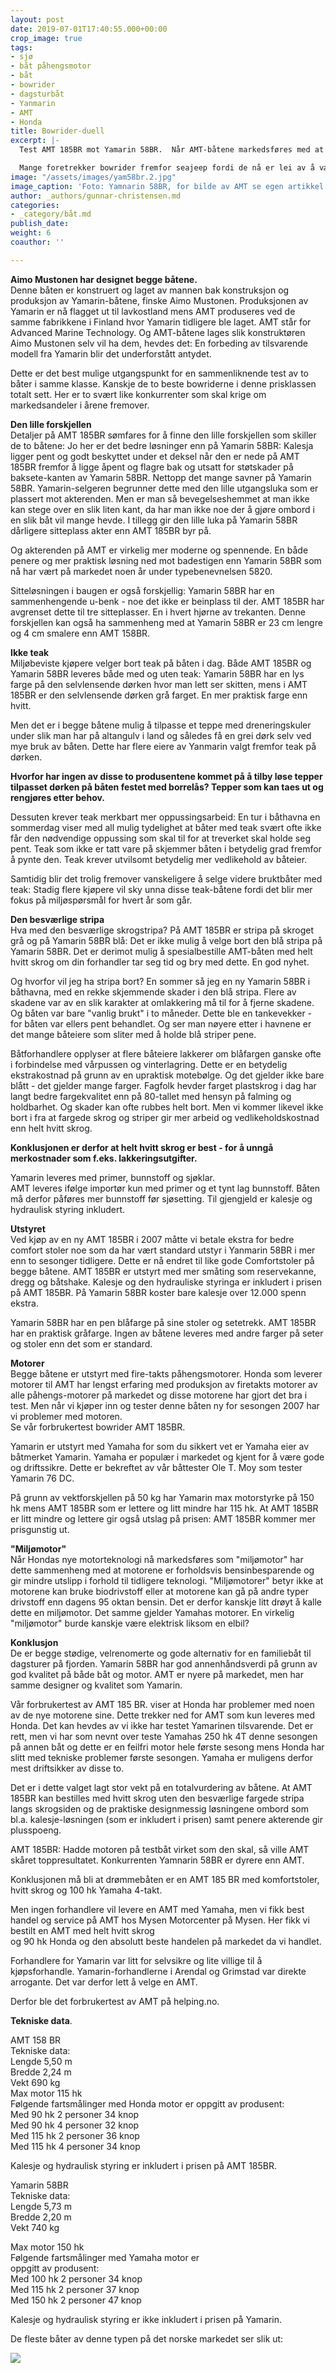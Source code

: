 ```yaml
---
layout: post
date: 2019-07-01T17:40:55.000+00:00
crop_image: true
tags:
- sjø
- båt påhengsmotor
- båt
- bowrider
- dagsturbåt
- Yanmarin
- AMT
- Honda
title: Bowrider-duell
excerpt: |-
  Test AMT 185BR mot Yamarin 58BR.  Når AMT-båtene markedsføres med at de er bedre enn du forventer, da er det umulig for en båtkjøper å gå forbi. Først tror man AMT 158BR er et plagiat - en lavkostlandkopi av Yamarin 58BR. Men så viser det seg nesten heller å være helt motsatt.

  Mange foretrekker bowrider fremfor seajeep fordi de nå er lei av å være våte og forblåste i vind og regn på sjøen.
image: "/assets/images/yam58br.2.jpg"
image_caption: 'Foto: Yamnarin 58BR, for bilde av AMT se egen artikkel om denne.'
author: _authors/gunnar-christensen.md
categories:
- _category/båt.md
publish_date: 
weight: 6
coauthor: ''

---
```

**Aimo Mustonen har designet begge båtene.**  
Denne båten er konstruert og laget av mannen bak konstruksjon og produksjon av Yamarin-båtene, finske Aimo Mustonen. Produksjonen av Yamarin er nå flagget ut til lavkostland mens AMT produseres ved de samme fabrikkene i Finland hvor Yamarin tidligere ble laget. AMT står for Advanced Marine Technology. Og AMT-båtene lages slik konstruktøren Aimo Mustonen selv vil ha dem, hevdes det: En forbeding av tilsvarende modell fra Yamarin blir det underforstått antydet.

Dette er det best mulige utgangspunkt for en sammenliknende test av to båter i samme klasse. Kanskje de to beste bowriderne i denne prisklassen totalt sett. Her er to svært like konkurrenter som skal krige om markedsandeler i årene fremover.

**Den lille forskjellen**  
Detaljer på AMT 185BR sømfares for å finne den lille forskjellen som skiller de to båtene: Jo her er det bedre løsninger enn på Yamarin 58BR: Kalesja ligger pent og godt beskyttet under et deksel når den er nede på AMT 185BR fremfor å ligge åpent og flagre bak og utsatt for støtskader på baksete-kanten av Yamarin 58BR. Nettopp det mange savner på Yamarin 58BR. Yamarin-selgeren begrunner dette med den lille utgangsluka som er plassert mot akterenden. Men er man så bevegelseshemmet at man ikke kan stege over en slik liten kant, da har man ikke noe der å gjøre ombord i en slik båt vil mange hevde. I tillegg gir den lille luka på Yamarin 58BR dårligere sitteplass akter enn AMT 185BR byr på.

Og akterenden på AMT er virkelig mer moderne og spennende. En både penere og mer praktisk løsning ned mot badestigen enn Yamarin 58BR som nå har vært på markedet noen år under typebenevnelsen 5820.

Sitteløsningen i baugen er også forskjellig: Yamarin 58BR har en sammenhengende u-benk - noe det ikke er beinplass til der. AMT 185BR har avgrenset dette til tre sitteplasser. En i hvert hjørne av trekanten. Denne forskjellen kan også ha sammenheng med at Yamarin 58BR er 23 cm lengre og 4 cm smalere enn AMT 158BR.

**Ikke teak**  
Miljøbeviste kjøpere velger bort teak på båten i dag. Både AMT 185BR og Yamarin 58BR leveres både med og uten teak: Yamarin 58BR har en lys farge på den selvlensende dørken hvor man lett ser skitten, mens i AMT 185BR er den selvlensende dørken grå farget. En mer praktisk farge enn hvitt.

Men det er i begge båtene mulig å tilpasse et teppe med dreneringskuler under slik man har på altangulv i land og således få en grei dørk selv ved mye bruk av båten. Dette har flere eiere av Yanmarin valgt fremfor teak på dørken.

**Hvorfor har ingen av disse to produsentene kommet på å tilby løse tepper tilpasset dørken på båten festet med borrelås? Tepper som kan taes ut og rengjøres etter behov.**

Dessuten krever teak merkbart mer oppussingsarbeid: En tur i båthavna en sommerdag viser med all mulig tydelighet at båter med teak svært ofte ikke får den nødvendige oppussing som skal til for at treverket skal holde seg pent. Teak som ikke er tatt vare på skjemmer båten i betydelig grad fremfor å pynte den. Teak krever utvilsomt betydelig mer vedlikehold av båteier.

Samtidig blir det trolig fremover vanskeligere å selge videre bruktbåter med teak: Stadig flere kjøpere vil sky unna disse teak-båtene fordi det blir mer fokus på miljøspørsmål for hvert år som går.

**Den besværlige stripa**  
Hva med den besværlige skrogstripa? På AMT 185BR er stripa på skroget grå og på Yamarin 58BR blå: Det er ikke mulig å velge bort den blå stripa på Yamarin 58BR. Det er derimot mulig å spesialbestille AMT-båten med helt hvitt skrog om din forhandler tar seg tid og bry med dette. En god nyhet.

Og hvorfor vil jeg ha stripa bort? En sommer så jeg en ny Yamarin 58BR i båthavna, med en rekke skjemmende skader i den blå stripa. Flere av skadene var av en slik karakter at omlakkering må til for å fjerne skadene. Og båten var bare "vanlig brukt" i to måneder. Dette ble en tankevekker - for båten var ellers pent behandlet. Og ser man nøyere etter i havnene er det mange båteiere som sliter med å holde blå striper pene.

Båtforhandlere opplyser at flere båteiere lakkerer om blåfargen ganske ofte i forbindelse med vårpussen og vinterlagring. Dette er en betydelig ekstrakostnad på grunn av en upraktisk motebølge. Og det gjelder ikke bare blått - det gjelder mange farger. Fagfolk hevder farget plastskrog i dag har langt bedre fargekvalitet enn på 80-tallet med hensyn på falming og holdbarhet. Og skader kan ofte rubbes helt bort. Men vi kommer likevel ikke bort i fra at fargede skrog og striper gir mer arbeid og vedlikeholdskostnad enn helt hvitt skrog.

**Konklusjonen er derfor at helt hvitt skrog er best - for å unngå merkostnader som f.eks. lakkeringsutgifter.**

Yamarin leveres med primer, bunnstoff og sjøklar.  
AMT leveres ifølge importør kun med primer og et tynt lag bunnstoff. Båten må derfor påføres mer bunnstoff før sjøsetting. Til gjengjeld er kalesje og hydraulisk styring inkludert.

**Utstyret**  
Ved kjøp av en ny AMT 185BR i 2007 måtte vi betale ekstra for bedre comfort stoler noe som da har vært standard utstyr i Yanmarin 58BR i mer enn to sesonger tidligere. Dette er nå endret til like gode Comfortstoler på begge båtene. AMT 185BR er utstyrt med mer småting som reservekanne, dregg og båtshake. Kalesje og den hydrauliske styringa er inkludert i prisen på AMT 185BR. På Yamarin 58BR koster bare kalesje over 12.000 spenn ekstra.

Yamarin 58BR har en pen blåfarge på sine stoler og setetrekk. AMT 185BR har en praktisk gråfarge. Ingen av båtene leveres med andre farger på seter og stoler enn det som er standard.

**Motorer**  
Begge båtene er utstyrt med fire-takts påhengsmotorer. Honda som leverer motorer til AMT har lengst erfaring med produksjon av firetakts motorer av alle påhengs-motorer på markedet og disse motorene har gjort det bra i test. Men når vi kjøper inn og tester denne båten ny for sesongen 2007 har vi problemer med motoren.  
Se vår forbrukertest bowrider AMT 185BR.

Yamarin er utstyrt med Yamaha for som du sikkert vet er Yamaha eier av båtmerket Yamarin. Yamaha er populær i markedet og kjent for å være gode og driftssikre. Dette er bekreftet av vår båttester Ole T. Moy som tester Yamarin 76 DC.

På grunn av vektforskjellen på 50 kg har Yamarin max motorstyrke på 150 hk mens AMT 185BR som er lettere og litt mindre har 115 hk. At AMT 185BR er litt mindre og lettere gir også utslag på prisen: AMT 185BR kommer mer prisgunstig ut.

**"Miljømotor"**  
Når Hondas nye motorteknologi nå markedsføres som "miljømotor" har dette sammenheng med at motorene er forholdsvis bensinbesparende og gir mindre utslipp i forhold til tidligere teknologi. "Miljømotorer" betyr ikke at motorene kan bruke biodrivstoff eller at motorene kan gå på andre typer drivstoff enn dagens 95 oktan bensin. Det er derfor kanskje litt drøyt å kalle dette en miljømotor. Det samme gjelder Yamahas motorer. En virkelig "miljømotor" burde kanskje være elektrisk liksom en elbil?

**Konklusjon**  
De er begge stødige, velrenomerte og gode alternativ for en familiebåt til dagsturer på fjorden. Yamarin 58BR har god annenhåndsverdi på grunn av god kvalitet på både båt og motor. AMT er nyere på markedet, men har samme designer og kvalitet som Yamarin.

Vår forbrukertest av AMT 185 BR. viser at Honda har problemer med noen av de nye motorene sine. Dette trekker ned  for AMT som kun leveres med Honda. Det kan hevdes av vi ikke har testet Yamarinen tilsvarende. Det er rett, men vi har som nevnt over teste Yamahas 250 hk 4T denne sesongen på annen båt og dette er en feilfri motor hele første sesong mens Honda har slitt med tekniske problemer første sesongen. Yamaha er muligens derfor mest driftsikker av disse to.

Det er i dette valget lagt stor vekt på en totalvurdering av båtene. At AMT 185BR kan bestilles med hvitt skrog uten den besværlige fargede stripa langs skrogsiden og de praktiske designmessig løsningene ombord som bl.a. kalesje-løsningen (som er inkludert i prisen) samt penere akterende gir plusspoeng.

AMT 185BR: Hadde motoren på testbåt virket som den skal, så ville AMT skåret toppresultatet. Konkurrenten Yamnarin 58BR er dyrere enn AMT.

Konklusjonen må bli at drømmebåten er en AMT 185 BR med komfortstoler, hvitt skrog og 100 hk Yamaha 4-takt.

Men ingen forhandlere vil levere en AMT med Yamaha, men vi fikk best handel og service på AMT hos Mysen Motorcenter på Mysen. Her fikk vi bestilt en AMT med helt hvitt skrog  
og 90 hk Honda og den absolutt beste handelen på markedet da vi handlet.

Forhandlere for Yamarin var litt for selvsikre og lite villige til å kjøpsforhandle. Yamarin-forhandlerne i Arendal og Grimstad var direkte arrogante. Det var derfor lett å velge en AMT.

Derfor ble det forbrukertest av AMT på helping.no.

**Tekniske data**.

AMT 158 BR  
Tekniske data:  
Lengde 5,50 m  
Bredde 2,24 m  
Vekt 690 kg  
Max motor 115 hk  
Følgende fartsmålinger med Honda motor er oppgitt av produsent:  
Med 90 hk 2 personer 34 knop  
Med 90 hk 4 personer 32 knop  
Med 115 hk 2 personer 36 knop  
Med 115 hk 4 personer 34 knop

Kalesje og hydraulisk styring er inkludert i prisen på AMT 185BR.

Yamarin 58BR  
Tekniske data:  
Lengde 5,73 m  
Bredde 2,20 m  
Vekt 740 kg

Max motor 150 hk  
Følgende fartsmålinger med Yamaha motor er  
oppgitt av produsent:  
Med 100 hk 2 personer 34 knop  
Med 115 hk 2 personer 37 knop  
Med 150 hk 2 personer 47 knop

Kalesje og hydraulisk styring er ikke inkludert i prisen på Yamarin.

De fleste båter av denne typen på det norske markedet ser slik ut:

![](/assets/images/amt185br.2.jpg)